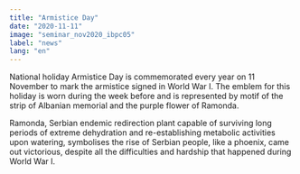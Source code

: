 ```yaml
---
title: "Armistice Day"
date: "2020-11-11"
image: "seminar_nov2020_ibpc05"
label: "news"
lang: "en"
---
```


National holiday Armistice Day is commemorated every year on 11 November to mark the armistice signed in World War I. The emblem for this holiday is worn during the week before and is represented by motif of the strip of Albanian memorial and the purple flower of Ramonda.

Ramonda, Serbian endemic redirection plant capable of surviving long periods of extreme dehydration and re-establishing metabolic activities upon watering, symbolises the rise of Serbian people, like a phoenix, came out victorious, despite all the difficulties and hardship that happened during World War I.
